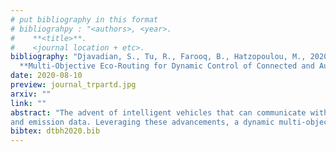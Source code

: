 ```yaml
---
# put bibliography in this format
# bibliograhpy : "<authors>, <year>.
#    **<title>**.
#    <journal location + etc>.
bibliography: "Djavadian, S., Tu, R., Farooq, B., Hatzopoulou, M., 2020.
  **Multi-Objective Eco-Routing for Dynamic Control of Connected and Automated Vehicles**. Transportation Research Part D: Transport and Environment." # surround Title with **<title>**
date: 2020-08-10
preview: journal_trpartd.jpg
arxiv: ""
link: ""
abstract: "The advent of intelligent vehicles that can communicate with infrastructure as well as automate the movement provides a range of new options to address key urban traffic issues such as congestion and pollution, without the need for centralized traffic control. Furthermore, the advances in the information, communication, and sensing technologies have provided access to real-time traffic
and emission data. Leveraging these advancements, a dynamic multi-objective eco-routing strategy for connected & automated vehicles (CAVs) is proposed and implemented in a distributed traffic management system. It is applied to the road network of downtown Toronto in an in-house agentbased traffic simulation platform. The performance of the proposed system is compared to various single-objective optimizations. Simulation results show the significance of incorporating real-time emission and traffic state into the dynamic routing, along with considering the expected delays at the downstream intersections. The proposed multi-objective eco-routing has the potential of reducing GHG and NOx emissions by 43% and 18.58%, respectively, while reducing average travel time by 40%."
bibtex: dtbh2020.bib
---
```

